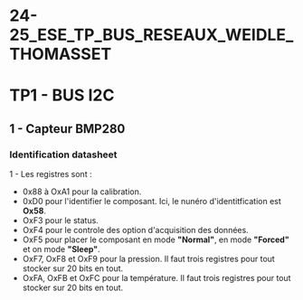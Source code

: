 # 24-25_ESE_TP_BUS_RESEAUX_WEIDLE_THOMASSET

# TP1 - BUS I2C
## 1 - Capteur BMP280
### Identification datasheet
1 - Les registres sont : 
- 0x88 à OxA1 pour la calibration.
- 0xD0 pour l'identifier le composant. Ici, le nunéro d'identitfication est **Ox58**.
- OxF3 pour le status.
- OxF4 pour le controle des option d'acquisition des données.
- OxF5 pour placer le composant en mode **"Normal"**, en mode **"Forced"** et on mode **"Sleep"**.
- OxF7, OxF8 et OxF9 pour la pression. Il faut trois registres pour tout stocker sur 20 bits en tout. 
- OxFA, OxFB et OxFC pour la température. Il faut trois registres pour tout stocker sur 20 bits en tout. 
